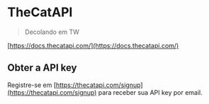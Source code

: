 # TheCatAPI

>
> Decolando em TW
>

[https://docs.thecatapi.com/](https://docs.thecatapi.com/)

## Obter a API key

Registre-se em [https://thecatapi.com/signup](https://thecatapi.com/signup) para receber sua API key por email.

